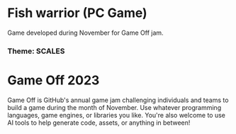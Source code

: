# Fish warrior (PC Game)

Game developed during November for Game Off jam.

### Theme: SCALES



# Game Off 2023

 Game Off is GitHub's annual game jam challenging individuals and teams to build a game during the month of November. Use whatever programming languages, game engines, or libraries you like. You're also welcome to use AI tools to help generate code, assets, or anything in between!